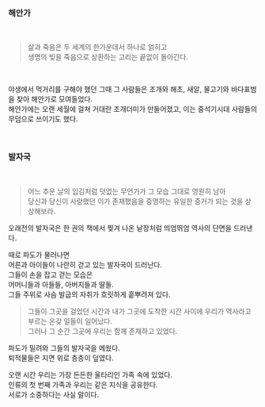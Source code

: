 
<br>

### 해안가

<br>

> 삶과 죽음은 두 세계의 한가운데서 하나로 얽히고<br> 생명의 빚을 죽음으로 상환하는 고리는 끝없이 돌아간다.

<br>

야생에서 먹거리를 구해야 했던 그때 그 사람들은 조개와 해초, 새알, 물고기와 바다표범을 찾아 해안가로 모여들었다.<br>
해안가에는 오랜 세월에 걸쳐 거대란 조개더미가 만들어졌고, 이는 중석기시대 사람들의 무덤으로 쓰이기도 했다.<br>

<br>

### 발자국

<br>

>어느 추운 날의 입김처럼 덧없는 무언가가 그 모습 그대로 영원히 남아<br> 당신과 당신이 사랑했던 이가 존재했음을 증명하는 유일한 증거가 되는 것을 상상해보라.

오래전의 발자국은 한 권의 책에서 찢겨 나온 낱장처럼 띄엄뛰엄 역사의 단면을 드러낸다.<br>
 
때로 파도가 물러나면<br>
어른과 아이들이 나란히 걷고 있는 발자국이 드러난다.<br>
그들이 손을 잡고 걷는 모습은<br>
어머니들과 아들들, 아버지들과 딸들.<br>
그들 주위로 사슴 발굽의 자취가 흐릿하게 흩뿌려져 있다.<br>

> 그들이 그곳을 걸었던 시간과 내가 그곳에 도착한 시간 사이에 우리가 역사라고 부르는 온갖 일들이 일어났다.<br> 그러나 그 순간 그곳에 우리는 함께 존재하고 있었다.

파도가 밀려와 그들의 발자국을 메웠다.<br>
퇴적물들은 지면 위로 층층이 덮였다.<br>

오랜 시간 우리는 가장 든든한 울타리인 가족 속에 있었다.<br>
인류의 첫 번째 가족과 우리는 같은 지식을 공유한다.<br>
서로가 소중하다는 사실 말이다.<br>
